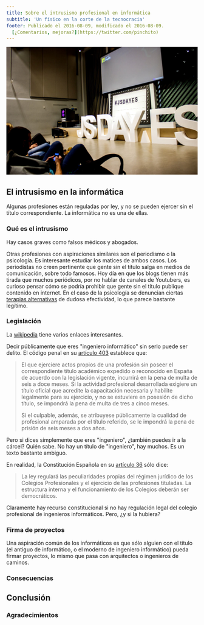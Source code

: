 ```yaml
---
title: Sobre el intrusismo profesional en informática
subtitle: 'Un físico en la corte de la tecnocracia'
footer: Publicado el 2016-08-09, modificado el 2016-08-09.
  [¿Comentarios, mejoras?](https://twitter.com/pinchito)
---
```


![Escenario de la segunda edición de JSDayES](pics/jsdayes-2016.jpg "Foto de Fran Moya")

## El intrusismo en la informática

Algunas profesiones están reguladas por ley,
y no se pueden ejercer sin el título correspondiente.
La informática no es una de ellas.

### Qué es el intrusismo

Hay casos graves como falsos médicos y abogados.

Otras profesiones con aspiraciones similares son el periodismo o la psicología.
Es interesante estudiar los matices de ambos casos.
Los periodistas no creen pertinente que gente sin el título
salga en medios de comunicación,
sobre todo famosos.
Hoy día en que los blogs tienen más tirada que muchos periódicos,
por no hablar de canales de Youtubers,
es curioso pensar cómo se podría prohibir que gente sin el título
publique contenido en internet.
En el caso de la psicología se denuncian ciertas
[terapias alternativas](http://psicofrikadas.blogspot.com.es/2014/01/intrusismo-en-psicologia-ii-terapias.html)
de dudosa efectividad,
lo que parece bastante legítimo.

### Legislación

La [wikipedia](https://es.wikipedia.org/wiki/Intrusismo)
tiene varios enlaces interesantes.

Decir públicamente que eres "ingeniero informático" sin serlo puede ser delito.
El código penal en su
[artículo 403](http://www.boe.es/buscar/doc.php?id=BOE-A-1995-25444)
establece que:

> El que ejerciere actos propios de una profesión sin poseer el correspondiente título académico expedido o reconocido en España de acuerdo con la legislación vigente, incurrirá en la pena de multa de seis a doce meses. Si la actividad profesional desarrollada exigiere un título oficial que acredite la capacitación necesaria y habilite legalmente para su ejercicio, y no se estuviere en posesión de dicho título, se impondrá la pena de multa de tres a cinco meses.
> 
> Si el culpable, además, se atribuyese públicamente la cualidad de profesional amparada por el título referido, se le impondrá la pena de prisión de seis meses a dos años.

Pero si dices simplemente que eres "ingeniero",
¿también puedes ir a la cárcel?
Quién sabe.
No hay un título de "ingeniero",
hay muchos.
Es un texto bastante ambiguo.

En realidad, la Constitución Española en su
[artículo 36](https://www.boe.es/buscar/act.php?id=BOE-A-1978-31229#a36)
sólo dice:

> La ley regulará las peculiaridades propias del régimen jurídico de los Colegios Profesionales y el ejercicio de las profesiones tituladas. La estructura interna y el funcionamiento de los Colegios deberán ser democráticos.

Claramente hay recurso constitucional si no hay regulación legal del colegio profesional
de ingenieros informáticos.
Pero, ¿y si la hubiera?

### Firma de proyectos

Una aspiración común de los informáticos es que sólo alguien con el título
(el antiguo de informático, o el moderno de ingeniero informático)
pueda firmar proyectos,
lo mismo que pasa con arquitectos o ingenieros de caminos.

### Consecuencias

## Conclusión

### Agradecimientos


